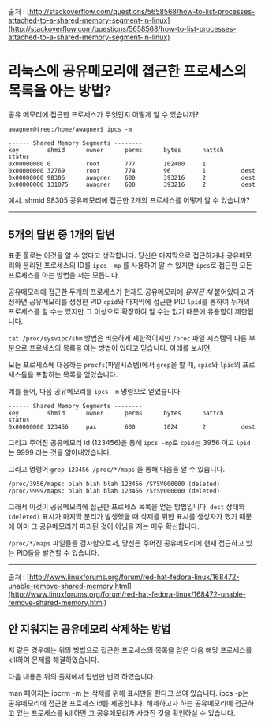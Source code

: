 출처 : [http://stackoverflow.com/questions/5658568/how-to-list-processes-attached-to-a-shared-memory-segment-in-linux](http://stackoverflow.com/questions/5658568/how-to-list-processes-attached-to-a-shared-memory-segment-in-linux)

# 리눅스에 공유메모리에 접근한 프로세스의 목록을 아는 방법?

공유 메모리에 접근한 프로세스가 무엇인지 어떻게 알 수 있습니까?

```shell
awagner@tree:/home/awagner$ ipcs -m

------ Shared Memory Segments --------
key        shmid      owner      perms      bytes      nattch     status      
0x00000000 0          root       777        102400     1                       
0x00000000 32769      root       774        96         1          dest         
0x00000000 98306      awagner    600        393216     2          dest         
0x00000000 131075     awagner    600        393216     2          dest    
```

예시. shmid 98305 공유메모리에 접근한 2개의 프로세스를 어떻게 알 수 있습니까?

---

## 5개의 답변 중 1개의 답변

표준 툴로는 이것을 알 수 없다고 생각합니다. 당신은 마지막으로 접근하거나 공유메모리와 분리된 프로세스의 ID를 `ipcs -mp` 를 사용하여 알 수 있지만 `ipcs`로 접근한 모든 프로세스를 아는 방법을 저는 모릅니다.

공유메모리에 접근한 두개의 프로세스가 현재도 공유메모리에 *유지된 채* 붙어있다고 가정하면 공유메모리를 생성한 PID `cpid`와 마지막에 접근한 PID `lpid`를 통하여 두개의 프로세스를 알 수는 있지만 그 이상으로 확장하여 알 수는 없기 때문에 유용함이 제한됩니다.

`cat /proc/sysvipc/shm` 방법은 비슷하게 제한적이지만 `/proc` 파일 시스템의 다른 부분으로 프로세스의 목록을 아는 방법이 있다고 믿습니다. 아래를 보시면,

모든 프로세스에 대응하는 `procfs`(파일시스템)에서 `grep`을 할 때, `cpid`와 `lpid`의 프로세스들을 포함하는 목록을 얻었습니다.

예를 들어, 다음 공유메모리를 `ipcs -m` 명령으로 얻었습니다.

```shell
------ Shared Memory Segments --------
key        shmid      owner      perms      bytes      nattch     status      
0x00000000 123456     pax        600        1024       2          dest
```

그리고 주어진 공유메모리 id (123456)을 통해 `ipcs -mp`로 `cpid`는 3956 이고 `lpid`는 9999 라는 것을 알아내었습니다. 

그리고 명령어 `grep 123456 /proc/*/maps` 을 통해 다음을 알 수 있습니다.

```shell
/proc/3956/maps: blah blah blah 123456 /SYSV000000 (deleted)
/proc/9999/maps: blah blah blah 123456 /SYSV000000 (deleted)
```

그래서 이것이 공유메모리에 접근한 프로세스 목록을 얻는 방법입니다. `dest` 상태와 `(deleted)` 표시가 마지막 분리가 발생했을 때 삭제를 위한 표시를 생성자가 했기 때문에 이미 그 공유메모리가 파괴된 것이 아님을 저는 매우 확신합니다.

`/proc/*/maps` 파일들을 검사함으로서, 당신은 주어진 공유메모리에 현재 접근하고 있는 PID들을 발견할 수 있습니다.

---

출처 : [http://www.linuxforums.org/forum/red-hat-fedora-linux/168472-unable-remove-shared-memory.html](http://www.linuxforums.org/forum/red-hat-fedora-linux/168472-unable-remove-shared-memory.html)

## 안 지워지는 공유메모리 삭제하는 방법

저 같은 경우에는 위의 방법으로 접근한 프로세스의 목록을 얻은 다음 해당 프로세스를 kill하여 문제를 해결하였습니다.

다음 내용은 위의 출처에서 답변만 번역 하였습니다.

man 페이지는 ipcrm -m <id>는 삭제를 위해 표시만을 한다고 쓰여 있습니다. ipcs -p는 공유메모리에 접근한 프로세스 id를 제공합니다. 해제하고자 하는 공유메모리에 접근하고 있는 프로세스를 kill하면 그 공유메모리가 사라진 것을 확인하실 수 있습니다.
